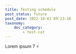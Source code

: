 ```yaml
---
title: Testing schedule
post_status: future
post_date: 2022-10-01 09:23:16
taxonomy:
    doc_category:
        - test-cat
---
```


Lorem ipsum 7 ⚡
